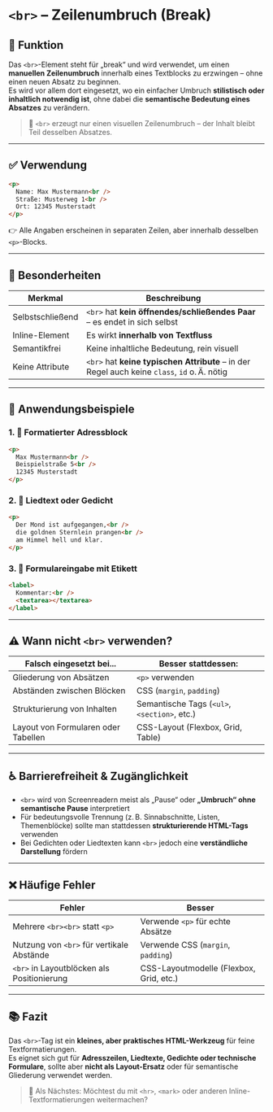 # `<br>` – Zeilenumbruch (Break)

## 🧩 Funktion

Das `<br>`-Element steht für „break“ und wird verwendet, um einen **manuellen Zeilenumbruch** innerhalb eines Textblocks zu erzwingen – ohne einen neuen Absatz zu beginnen.  
Es wird vor allem dort eingesetzt, wo ein einfacher Umbruch **stilistisch oder inhaltlich notwendig ist**, ohne dabei die **semantische Bedeutung eines Absatzes** zu verändern.

> 📌 `<br>` erzeugt nur einen visuellen Zeilenumbruch – der Inhalt bleibt Teil desselben Absatzes.

---

## ✅ Verwendung

```html
<p>
  Name: Max Mustermann<br />
  Straße: Musterweg 1<br />
  Ort: 12345 Musterstadt
</p>
```

👉 Alle Angaben erscheinen in separaten Zeilen, aber innerhalb desselben `<p>`-Blocks.

---

## 🔧 Besonderheiten

| Merkmal            | Beschreibung                                 |
|--------------------|----------------------------------------------|
| Selbstschließend   | `<br>` hat **kein öffnendes/schließendes Paar** – es endet in sich selbst |
| Inline-Element     | Es wirkt **innerhalb von Textfluss**         |
| Semantikfrei       | Keine inhaltliche Bedeutung, rein visuell    |
| Keine Attribute    | `<br>` hat **keine typischen Attribute** – in der Regel auch keine `class`, `id` o. Ä. nötig |

---

## 🧪 Anwendungsbeispiele

### 1. 📄 Formatierter Adressblock

```html
<p>
  Max Mustermann<br />
  Beispielstraße 5<br />
  12345 Musterstadt
</p>
```

### 2. 🎵 Liedtext oder Gedicht

```html
<p>
  Der Mond ist aufgegangen,<br />
  die goldnen Sternlein prangen<br />
  am Himmel hell und klar.
</p>
```

### 3. 🧾 Formulareingabe mit Etikett

```html
<label>
  Kommentar:<br />
  <textarea></textarea>
</label>
```

---

## ⚠️ Wann **nicht** `<br>` verwenden?

| Falsch eingesetzt bei...              | Besser stattdessen:     |
|--------------------------------------|--------------------------|
| Gliederung von Absätzen              | `<p>` verwenden          |
| Abständen zwischen Blöcken           | CSS (`margin`, `padding`)|
| Strukturierung von Inhalten          | Semantische Tags (`<ul>`, `<section>`, etc.) |
| Layout von Formularen oder Tabellen  | CSS-Layout (Flexbox, Grid, Table) |

---

## ♿ Barrierefreiheit & Zugänglichkeit

- `<br>` wird von Screenreadern meist als „Pause“ oder **„Umbruch“ ohne semantische Pause** interpretiert
- Für bedeutungsvolle Trennung (z. B. Sinnabschnitte, Listen, Themenblöcke) sollte man stattdessen **strukturierende HTML-Tags** verwenden
- Bei Gedichten oder Liedtexten kann `<br>` jedoch eine **verständliche Darstellung** fördern

---

## ❌ Häufige Fehler

| Fehler                                         | Besser                                       |
|-----------------------------------------------|----------------------------------------------|
| Mehrere `<br><br>` statt `<p>`                | Verwende `<p>` für echte Absätze             |
| Nutzung von `<br>` für vertikale Abstände     | Verwende CSS (`margin`, `padding`)           |
| `<br>` in Layoutblöcken als Positionierung    | CSS-Layoutmodelle (Flexbox, Grid, etc.)      |

---

## 📚 Fazit

Das `<br>`-Tag ist ein **kleines, aber praktisches HTML-Werkzeug** für feine Textformatierungen.  
Es eignet sich gut für **Adresszeilen, Liedtexte, Gedichte oder technische Formulare**, sollte aber **nicht als Layout-Ersatz** oder für semantische Gliederung verwendet werden.

> 💬 Als Nächstes: Möchtest du mit `<hr>`, `<mark>` oder anderen Inline-Textformatierungen weitermachen?